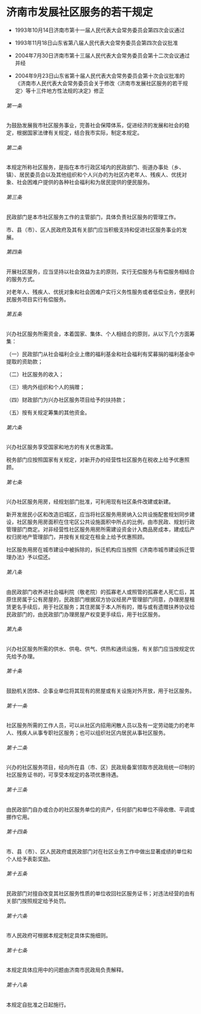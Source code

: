 # 济南市发展社区服务的若干规定

- 1993年10月14日济南市第十一届人民代表大会常务委员会第四次会议通过

- 1993年11月18日山东省第八届人民代表大会常务委员会第四次会议批准

- 2004年7月30日济南市第十三届人民代表大会常务委员会第十二次会议通过并经

- 2004年9月23日山东省第十届人民代表大会常务委员会第十次会议批准的《济南市人民代表大会常务委员会关于修改〈济南市发展社区服务的若干规定〉等十三件地方性法规的决定》修正

<!-- INFO END -->

###### 第一条

为鼓励发展我市社区服务事业，完善社会保障体系，促进经济的发展和社会的稳定，根据国家法律有关规定，结合我市实际，制定本规定。

###### 第二条

本规定所称社区服务，是指在本市行政区域内的民政部门、街道办事处（乡、镇）、居民委员会以及其他组织和个人兴办的为社区内老年人、残疾人、优抚对象、社会困难户提供的各种社会福利和为居民提供的便民服务。

###### 第三条

民政部门是本市社区服务工作的主管部门，具体负责社区服务的管理工作。

市、县（市）、区人民政府及其有关部门应当积极支持和促进社区服务事业的发展。

###### 第四条

开展社区服务，应当坚持以社会效益为主的原则，实行无偿服务与有偿服务相结合的服务方式。

对老年人、残疾人、优抚对象和社会困难户实行义务性服务或者低偿业务，便民利民服务项目实行有偿服务。

###### 第五条

兴办社区服务所需资金，本着国家、集体、个人相结合的原则，从以下几个方面筹集：

（一）民政部门从社会福利企业上缴的福利基金和社会福利有奖募捐的福利基金中提取的资助款；

（二）社区服务的收入；

（三）境内外组织和个人的捐赠；

（四）财政部门为兴办社区服务项目给予的扶持款；

（五）按有关规定筹集的其他资金。

###### 第六条

兴办社区服务享受国家和地方的有关优惠政策。

税务部门应按照国家有关规定，对新开办的经营性社区服务在税收上给予优惠照顾。

###### 第七条

兴办社区服务用房，经规划部门批准，可利用现有社区条件改建或新建。

新开发居民小区和改造旧城区，应当将社区服务用房纳入公共设施配套规划同步建设，社区服务用房面积在住宅区公共设施面积中所占的比例，由市民政、规划行政管理部门商定。对非经营性社区服务用房所需建设资金计入商品房成本，建成后产权归房地产管理部门，并按有关规定在租金上给予优惠照顾。

社区服务用房在城市建设中被拆除的，拆迁机构应当按照《济南市城市建设拆迁管理办法》予以偿还。

###### 第八条

由民政部门收养进社会福利院（敬老院）的孤寡老人或照管的孤寡老人死亡后，其原住房属于公有房屋的，民政部门根据双方协议经房产管理部门同意，办理房屋租赁更名手续后，用于社区服务；其住房属于本人所有的，赠与或有遗赠扶养协议给民政部门的，由民政部门办理房屋产权变更手续后，用于社区服务。

###### 第九条

兴办社区服务所需的供水、供电、供气、供热和通讯设施，有关部门应当按规定优先给予办理。

###### 第十条

鼓励机关团体、企事业单位将其现有的房屋或有关设施对外开放，用于社区服务。

###### 第十一条

社区服务所需的工作人员，可以从社区内招用闲散人员以及有一定劳动能力的老年人、残疾人从事专职社区服务；也可以组织社区内居民从事社区服务。

###### 第十二条

兴办的社区服务项目，经向所在县（市、区）民政局备案领取市民政局统一印制的社区服务证书的，可享受本规定的各项优惠待遇。

###### 第十三条

由民政部门自办或合办的社区服务单位的资产，任何部门和单位不得收缴、平调或挪作它用。

###### 第十四条

市、县（市）、区人民政府或民政部门对在社区业务工作中做出显著成绩的单位和个人给予表彰奖励。

###### 第十五条

民政部门对擅自改变其社区服务性质的单位收回社区服务证书；对违法经营的由有关部门按照规定给予处罚。

###### 第十六条

市人民政府可根据本规定制定具体实施细则。

###### 第十七条

本规定具体应用中的问题由济南市民政局负责解释。

###### 第十八条

本规定自批准之日起施行。
